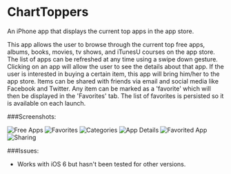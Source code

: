 ChartToppers
============

An iPhone app that displays the current top apps in the app store.

This app allows the user to browse through the current top free apps, albums, books, movies, tv shows, and iTunesU courses on the app store. The list of apps can be refreshed at any time using a swipe down gesture. Clicking on an app will allow the user to see the details about that app. If the user is interested in buying a certain item, this app will bring him/her to the app store. Items can be shared with friends via email and social media like Facebook and Twitter. Any item can be marked as a 'favorite' which will then be displayed in the 'Favorites' tab. The list of favorites is persisted so it is available on each launch. 

###Screenshots:

![Free Apps](https://raw.github.com/vgaonkar/ChartToppers/master/freeApps.png)
![Favorites](https://raw.github.com/vgaonkar/ChartToppers/master/favorites.png)
![Categories](https://raw.github.com/vgaonkar/ChartToppers/master/categories.png)
![App Details](https://raw.github.com/vgaonkar/ChartToppers/master/appDetails.png)
![Favorited App](https://raw.github.com/vgaonkar/ChartToppers/master/favoritedapp.png)
![Sharing](https://raw.github.com/vgaonkar/ChartToppers/master/sharing.png)

###Issues:
- Works with iOS 6 but hasn't been tested for other versions.
